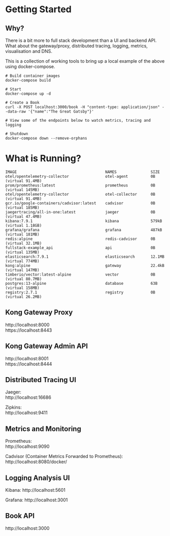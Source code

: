 # Getting Started

## Why?

There is a bit more to full stack development than a UI and backend API. 
What about the gateway/proxy, distributed tracing, logging, metrics, visualisation and DNS.

This is a collection of working tools to bring up a local example of the above using docker-compose.

```
# Build container images
docker-compose build

# Start
docker-compose up -d

# Create a Book
curl -X POST localhost:3000/book -H "content-type: application/json" --data-raw '{"name":"The Great Gatsby"}'

# View some of the endpoints below to watch metrics, tracing and logging

# Shutdown
docker-compose down --remove-orphans
```

# What is Running?

```
IMAGE                                       NAMES               SIZE
otel/opentelemetry-collector                otel-agent          0B (virtual 91.4MB)
prom/prometheus:latest                      prometheus          0B (virtual 145MB)
otel/opentelemetry-collector                otel-collector      0B (virtual 91.4MB)
gcr.io/google-containers/cadvisor:latest    cadvisor            0B (virtual 185MB)
jaegertracing/all-in-one:latest             jaeger              0B (virtual 47.4MB)
kibana:7.9.1                                kibana              579kB (virtual 1.18GB)
grafana/grafana                             grafana             487kB (virtual 181MB)
redis:alpine                                redis-cadvisor      0B (virtual 32.1MB)
fullstack-example_api                       api                 0B (virtual 135MB)
elasticsearch:7.9.1                         elasticsearch       12.1MB (virtual 774MB)
kong:alpine                                 gateway             22.4kB (virtual 147MB)
timberio/vector:latest-alpine               vector              0B (virtual 80.7MB)
postgres:13-alpine                          database            63B (virtual 158MB)
registry:2.7.1                              registry            0B (virtual 26.2MB)
```

## Kong Gateway Proxy

http://localhost:8000  
https://localhost:8443  

## Kong Gateway Admin API

http://localhost:8001  
https://localhost:8444  

## Distributed Tracing UI

Jaeger:  
http://localhost:16686 

Zipkins:  
http://localhost:9411

## Metrics and Monitoring

Prometheus:  
http://localhost:9090

Cadvisor (Container Metrics Forwarded to Prometheus):
http://localhost:8080/docker/

## Logging Analysis UI

Kibana:
http://localhost:5601

Grafana:
http://localhost:3001

## Book API

http://localhost:3000
